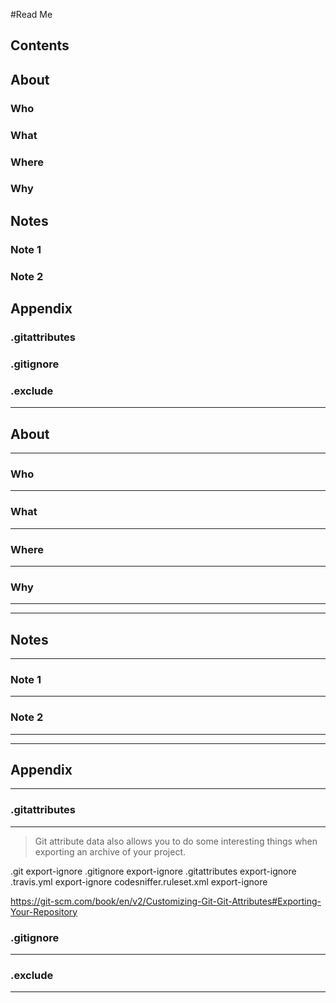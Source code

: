 #Read Me

## Contents
## About
### Who
### What
### Where
### Why
## Notes
### Note 1
### Note 2
## Appendix
### .gitattributes
### .gitignore
### .exclude
________________________________________________________________________________
## About
--------------------------------------------------------------------------------
### Who
--------------------------------------------------------------------------------

### What
--------------------------------------------------------------------------------

### Where
--------------------------------------------------------------------------------

### Why
--------------------------------------------------------------------------------

________________________________________________________________________________
## Notes
--------------------------------------------------------------------------------
### Note 1
--------------------------------------------------------------------------------

### Note 2
--------------------------------------------------------------------------------
________________________________________________________________________________
## Appendix
--------------------------------------------------------------------------------
### .gitattributes
--------------------------------------------------------------------------------
> Git attribute data also allows you to do some interesting things when exporting an archive of your project.

.git                    export-ignore
.gitignore              export-ignore
.gitattributes          export-ignore
.travis.yml             export-ignore
codesniffer.ruleset.xml export-ignore

https://git-scm.com/book/en/v2/Customizing-Git-Git-Attributes#Exporting-Your-Repository

### .gitignore
--------------------------------------------------------------------------------

### .exclude
--------------------------------------------------------------------------------
